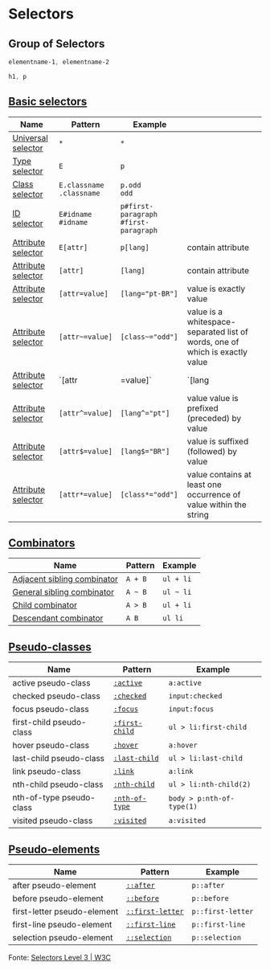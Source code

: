 # Selectors

## Group of Selectors 

```css
elementname-1, elementname-2
```

```css
h1, p
```

## [Basic selectors](https://developer.mozilla.org/en-US/docs/Web/CSS/CSS_Selectors#Basic_selectors)

| Name | Pattern | Example | |
|-|-|-|-|
| [Universal selector](https://developer.mozilla.org/en-US/docs/Web/CSS/Universal_selectors) | `*` |  `*` | |
| [Type selector](https://developer.mozilla.org/en-US/docs/Web/CSS/Type_selectors) | `E` | `p` | |
| [Class selector](https://developer.mozilla.org/en-US/docs/Web/CSS/Class_selectors) | `E.classname` <br> `.classname` | `p.odd` <br> `odd` | |
| [ID selector](https://developer.mozilla.org/en-US/docs/Web/CSS/ID_selectors) | `E#idname` <br> `#idname` | `p#first-paragraph` <br> `#first-paragraph` | |
| [Attribute selector](https://developer.mozilla.org/en-US/docs/Web/CSS/Attribute_selectors) | `E[attr]` | `p[lang]` | contain attribute |
| [Attribute selector](https://developer.mozilla.org/en-US/docs/Web/CSS/Attribute_selectors) | `[attr]` | `[lang]` |  contain attribute |
| [Attribute selector](https://developer.mozilla.org/en-US/docs/Web/CSS/Attribute_selectors) | `[attr=value]` | `[lang="pt-BR"]` |  value is exactly value |
| [Attribute selector](https://developer.mozilla.org/en-US/docs/Web/CSS/Attribute_selectors) | `[attr~=value]` | `[class~="odd"]` |  value is a whitespace-separated list of words, one of which is exactly value |
| [Attribute selector](https://developer.mozilla.org/en-US/docs/Web/CSS/Attribute_selectors) | `[attr|=value]` | `[lang|="BR"]` |  value can be exactly value or can begin with value immediately followed by a hyphen |
| [Attribute selector](https://developer.mozilla.org/en-US/docs/Web/CSS/Attribute_selectors) | `[attr^=value]` | `[lang^="pt"]` |  value value is prefixed (preceded) by value |
| [Attribute selector](https://developer.mozilla.org/en-US/docs/Web/CSS/Attribute_selectors) | `[attr$=value]` | `[lang$="BR"]` |  value is suffixed (followed) by value |
| [Attribute selector](https://developer.mozilla.org/en-US/docs/Web/CSS/Attribute_selectors) | `[attr*=value]` | `[class*="odd"]` |  value contains at least one occurrence of value within the string |

## [Combinators](https://developer.mozilla.org/en-US/docs/Web/CSS/CSS_Selectors#Combinators)

| Name | Pattern | Example |
|-|-|-|
| [Adjacent sibling combinator](https://developer.mozilla.org/en-US/docs/Web/CSS/Adjacent_sibling_selectors) | `A + B` | `ul + li` |
| [General sibling combinator](https://developer.mozilla.org/en-US/docs/Web/CSS/General_sibling_selectors) | `A ~ B` | `ul ~ li` |
| [Child combinator](https://developer.mozilla.org/en-US/docs/Web/CSS/Child_selectors) | `A > B` | `ul + li` |
| [Descendant combinator](https://developer.mozilla.org/en-US/docs/Web/CSS/Descendant_selectors) | `A B` | `ul li` |

## [Pseudo-classes](https://developer.mozilla.org/en-US/docs/Web/CSS/Pseudo-classes)

| Name | Pattern | Example |
|-|-|-|
| active pseudo-class | [`:active`](https://developer.mozilla.org/en-US/docs/Web/CSS/:active) | `a:active` |
| checked pseudo-class | [`:checked`](https://developer.mozilla.org/en-US/docs/Web/CSS/:checked) | `input:checked` |
| focus pseudo-class | [`:focus`](https://developer.mozilla.org/en-US/docs/Web/CSS/:focus) | `input:focus` |
| first-child pseudo-class | [`:first-child`](https://developer.mozilla.org/en-US/docs/Web/CSS/:first-child) | `ul > li:first-child` |
| hover pseudo-class | [`:hover`](https://developer.mozilla.org/en-US/docs/Web/CSS/:hover) | `a:hover` |
| last-child pseudo-class | [`:last-child`](https://developer.mozilla.org/en-US/docs/Web/CSS/:last-child) | `ul > li:last-child` |
| link pseudo-class | [`:link`](https://developer.mozilla.org/en-US/docs/Web/CSS/:link) | `a:link` |
| nth-child pseudo-class | [`:nth-child`](https://developer.mozilla.org/en-US/docs/Web/CSS/:nth-child) | `ul > li:nth-child(2)` |
| nth-of-type pseudo-class | [`:nth-of-type`](https://developer.mozilla.org/en-US/docs/Web/CSS/:nth-of-type) | `body > p:nth-of-type(1)`
| visited pseudo-class | [`:visited`](https://developer.mozilla.org/en-US/docs/Web/CSS/:visited) | `a:visited`

## [Pseudo-elements](https://developer.mozilla.org/en-US/docs/Web/CSS/Pseudo-elements)

| Name | Pattern | Example |
|-|-|-|
| after pseudo-element | [`::after`](https://developer.mozilla.org/en-US/docs/Web/CSS/::after) | `p::after` |
| before pseudo-element | [`::before`](https://developer.mozilla.org/en-US/docs/Web/CSS/::before) | `p::before` |
| first-letter pseudo-element | [`::first-letter`](https://developer.mozilla.org/en-US/docs/Web/CSS/::first-letter) | `p::first-letter` |
| first-line pseudo-element | [`::first-line`](https://developer.mozilla.org/en-US/docs/Web/CSS/::first-line) | `p::first-line` |
| selection pseudo-element | [`::selection`](https://developer.mozilla.org/en-US/docs/Web/CSS/::selection) | `p::selection` |

Fonte: [Selectors Level 3 \| W3C](https://www.w3.org/TR/2011/REC-css3-selectors-20110929/#selectors)